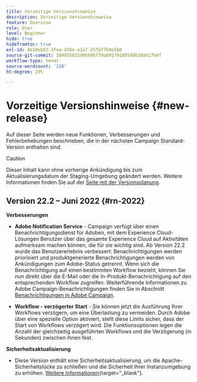 ```yaml
---
title: Vorzeitige Versionshinweise
description: Vorzeitige Versionshinweise
feature: Overview
role: User
level: Beginner
hide: true
hidefromtoc: true
exl-id: 4b10eb63-3fea-438e-a1a7-25fbf7b0e5b0
source-git-commit: 104855851906b96f79a89179108548b3dde17b4f
workflow-type: tm+mt
source-wordcount: '220'
ht-degree: 29%

---
```


# Vorzeitige Versionshinweise {#new-release}

Auf dieser Seite werden neue Funktionen, Verbesserungen und Fehlerbehebungen beschrieben, die in der nächsten Campaign Standard-Version enthalten sind.

>[!CAUTION]
>
> Dieser Inhalt kann ohne vorherige Ankündigung bis zum Aktualisierungsdatum der Staging-Umgebung geändert werden. Weitere Informationen finden Sie auf der [Seite mit der Versionsplanung](../../rn/using/release-planning.md).

## Version 22.2 – Juni 2022 {#rn-2022}

**Verbesserungen**

* **Adobe Notification Service** - Campaign verfügt über einen Benachrichtigungsdienst für Adoben, mit dem Experience Cloud-Lösungen Benutzer über das gesamte Experience Cloud auf Aktivitäten aufmerksam machen können, die für sie wichtig sind. Ab Version 22.2 wurde das Benutzererlebnis verbessert: Benachrichtigungen werden priorisiert und produktgenerierte Benachrichtigungen werden von Ankündigungen zum Adobe-Status getrennt. Wenn sich die Benachrichtigung auf einen bestimmten Workflow bezieht, können Sie nun direkt über die E-Mail oder die In-Produkt-Benachrichtigung auf den entsprechenden Workflow zugreifen.  Weiterführende Informationen zu Adobe Campaign-Benachrichtigungen finden Sie in Abschnitt [Benachrichtigungen in Adobe Campaign](../../administration/using/sending-internal-notifications.md).

* **Workflow - verzögerter Start** - Sie können jetzt die Ausführung Ihrer Workflows verzögern, um eine Überlastung zu vermeiden. Durch Adobe über eine spezielle Option aktiviert, stellt diese Limits sicher, dass der Start von Workflows verzögert wird. Die Funktionsoptionen legen die Anzahl der gleichzeitig ausgeführten Workflows und die Verzögerung (in Sekunden) zwischen ihnen fest.


**Sicherheitsaktualisierung**

* Diese Version enthält eine Sicherheitsaktualisierung, um die Apache-Sicherheitslücke zu schließen und die Sicherheit Ihrer Instanzumgebung zu erhöhen. [Weitere Informationen](https://experienceleague.adobe.com/docs/campaign-classic/using/technotes/technote-migration/acc-apache-upgrade.html){target=&quot;_blank&quot;}.

